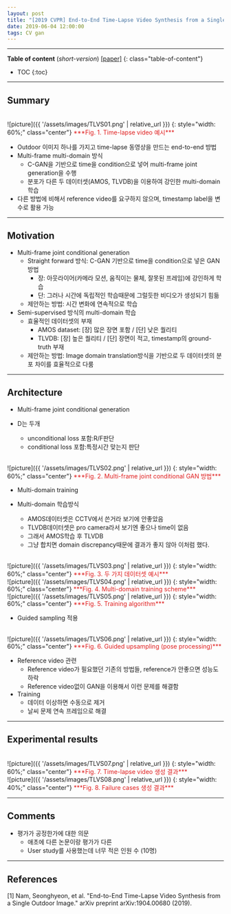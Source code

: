 ```yaml
---
layout: post
title: "[2019 CVPR] End-to-End Time-Lapse Video Synthesis from a Single Outdoor Image (*incomplete*)"
date: 2019-06-04 12:00:00
tags: CV gan 
---
```


<!--more-->

--- 

**Table of content** (*short-version*)
[[paper]](https://arxiv.org/abs/1904.00680) 
{: class="table-of-content"}
* TOC
{:toc}

---

## Summary



<br/>
![picture]({{ '/assets/images/TLVS01.png' | relative_url }})
{: style="width: 60%;" class="center"}
<span style="color: #e01f1f;">***Fig. 1. Time-lapse video 예시***</span>

- Outdoor 이미지 하나를 가지고 time-lapse 동영상을 만드는 end-to-end 방법
- Multi-frame multi-domain 방식
  - C-GAN을 기반으로 time을 condition으로 넣어 multi-frame joint generation을 수행 
  - 분포가 다른 두 데이터셋(AMOS, TLVDB)을 이용하여 강인한 multi-domain 학습
- 다른 방법에 비해서 reference video를 요구하지 않으며, timestamp label을 변수로 활용 가능



---  

## Motivation


- Multi-frame joint conditional generation
  - Straight forward 방식: C-GAN 기반으로 time을 condition으로 넣은 GAN 방법
    - 장: 아웃라이어(카메라 모션, 움직이는 물체, 잘못된 프레임)에 강인하게 학습 
    - 단: 그러나 시간에 독립적인 학습때문에 그럴듯한 비디오가 생성되기 힘듦
  - 제안하는 방법: 시간 변화에 연속적으로 학습
- Semi-supervised 방식의 multi-domain 학습
  - 효율적인 데이터셋의 부재
    - AMOS dataset: [장] 많은 장면 포함 / [단] 낮은 퀄리티
    - TLVDB: [장] 높은 퀄리티 / [단] 장면이 적고, timestamp의 ground-truth 부재
  - 제안하는 방법: Image domain translation방식을 기반으로 두 데이터셋의 분포 차이를 효율적으로 다룸

---

## Architecture

- Multi-frame joint conditional generation

- D는 두개
  - unconditional loss 포함:R/F판단
  - conditional loss 포함:특정시간 맞는지 판단
  
<br/>
![picture]({{ '/assets/images/TLVS02.png' | relative_url }})
{: style="width: 60%;" class="center"}
<span style="color: #e01f1f;">***Fig. 2. Multi-frame joint conditional GAN 방법***</span>

- Multi-domain training


- Multi-domain 학습방식
  - AMOS데이터셋은 CCTV에서 쓴거라 보기에 안좋았음
  - TLVDB데이터셋은 pro camera라서 보기엔 좋으나 time이 없음
  - 그래서 AMOS학습 후 TLVDB
  - 그냥 합치면 domain discrepancy때문에 결과가 좋지 않아 이처럼 했다.

<br/>
![picture]({{ '/assets/images/TLVS03.png' | relative_url }})
{: style="width: 60%;" class="center"}
<span style="color: #e01f1f;">***Fig. 3. 두 가지 데이터셋 예시***</span>

<br/>
![picture]({{ '/assets/images/TLVS04.png' | relative_url }})
{: style="width: 60%;" class="center"}
<span style="color: #e01f1f;">***Fig. 4. Multi-domain training scheme***</span>


<br/>
![picture]({{ '/assets/images/TLVS05.png' | relative_url }})
{: style="width: 60%;" class="center"}
<span style="color: #e01f1f;">***Fig. 5. Training algorithm***</span>

  
- Guided sampling 적용

<br/>
![picture]({{ '/assets/images/TLVS06.png' | relative_url }})
{: style="width: 60%;" class="center"}
<span style="color: #e01f1f;">***Fig. 6. Guided upsampling (pose processing)***</span>


- Reference video 관련
  - Reference video가 필요했던 기존의 방법들, reference가 안좋으면 성능도 하락
  - Reference video없이 GAN을 이용해서 이런 문제를 해결함
- Training
  - 데이터 이상하면 수동으로 제거
  - 날씨 문제 연속 프레임으로 해결


---
  
## Experimental results


<br/>
![picture]({{ '/assets/images/TLVS07.png' | relative_url }})
{: style="width: 60%;" class="center"}
<span style="color: #e01f1f;">***Fig. 7. Time-lapse video 생성 결과***</span>


<br/>
![picture]({{ '/assets/images/TLVS08.png' | relative_url }})
{: style="width: 40%;" class="center"}
<span style="color: #e01f1f;">***Fig. 8. Failure cases 생성 결과***</span>

---

## Comments


- 평가가 공정한가에 대한 의문
  - 애초에 다른 논문이랑 평가가 다른
  - User study를 사용했는데 너무 적은 인원 수 (10명)

---

## References

[1] Nam, Seonghyeon, et al. "End-to-End Time-Lapse Video Synthesis from a Single Outdoor Image." arXiv preprint arXiv:1904.00680 (2019).

